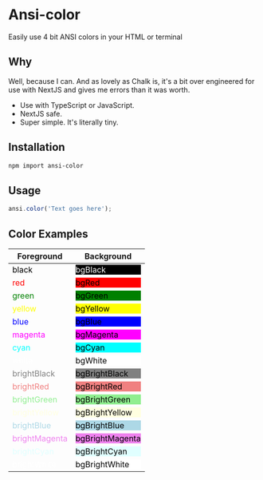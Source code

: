 # Ansi-color

Easily use 4 bit ANSI colors in your HTML or terminal

## Why

Well, because I can. And as lovely as Chalk is, it's a bit over engineered for use with NextJS and gives me errors than it was worth.

<ul>
 <li>Use with TypeScript or JavaScript.</li>
 <li>NextJS safe.</li>
 <li>Super simple. It's literally tiny.</li>
</ul>

## Installation

```sh
npm import ansi-color
```

## Usage

```javascript
ansi.color('Text goes here');
```

## Color Examples

| Foreground                                          | Background                                                               |
| --------------------------------------------------- | ------------------------------------------------------------------------ |
| <div style="color: black;">black</div>              | <div style="color: white; background: black;">bgBlack</div>              |
| <div style="color: red;">red</div>                  | <div style="color: black; background: red;">bgRed</div>                  |
| <div style="color: green;">green</div>              | <div style="color: black; background: green;">bgGreen</div>              |
| <div style="color: yellow;">yellow</div>            | <div style="color: black; background: yellow;">bgYellow</div>            |
| <div style="color: blue;">blue</div>                | <div style="color: black; background: blue;">bgBlue</div>                |
| <div style="color: magenta;">magenta</div>          | <div style="color: black; background: magenta;">bgMagenta</div>          |
| <div style="color: cyan;">cyan</div>                | <div style="color: black; background: cyan;">bgCyan</div>                |
| <div style="color: white;">white</div>              | <div style="color: black; background: white;">bgWhite</div>              |
| <div style="color: gray;">brightBlack</div>         | <div style="color: black; background: gray;">bgBrightBlack</div>         |
| <div style="color: lightcoral;">brightRed</div>     | <div style="color: black; background: lightcoral;">bgBrightRed</div>     |
| <div style="color: lightgreen;">brightGreen</div>   | <div style="color: black; background: lightgreen;">bgBrightGreen</div>   |
| <div style="color: lightyellow;">brightYellow</div> | <div style="color: black; background: lightyellow;">bgBrightYellow</div> |
| <div style="color: lightblue;">brightBlue</div>     | <div style="color: black; background: lightblue;">bgBrightBlue</div>     |
| <div style="color: violet;">brightMagenta</div>     | <div style="color: black; background: violet;">bgBrightMagenta</div>     |
| <div style="color: lightcyan;">brightCyan</div>     | <div style="color: black; background: lightcyan;">bgBrightCyan</div>     |
| <div style="color: white;">brightWhite</div>        | <div style="color: black; background: white;">bgBrightWhite</div>        |

<style>
.black {
    color: black;
}

.red {
    color: red;
}

.green {
    color: green;
}

.yellow {
    color: yellow;
}

.blue {
    color: blue;
}

.magenta {
    color: magenta;
}

.cyan {
    color: cyan;
}

.white {
    color: white;
}

.brightBlack {
    color: gray;
}

.brightRed {
    color: lightcoral;
}

.brightGreen {
    color: lightgreen;
}

.brightYellow {
    color: lightyellow;
}

.brightBlue {
    color: lightblue;
}

.brightMagenta {
    color: violet;
}

.brightCyan {
    color: lightcyan;
}

.brightWhite {
    color: white;
}

.bgBlack {
    color: white;
    background: black;
}

.bgRed {
    color: black;
    background: red;
}

.bgGreen {
    color: black;
    background: green;
}

.bgYellow {
    color: black;
    background: yellow;
}

.bgBlue {
    color: black;
    background: blue;
}

.bgMagenta {
    color: black;
    background: magenta;
}

.bgCyan {
    color: black;
    background: cyan;
}

.bgWhite {
    color: black;
    background: white;
}

.bgBrightBlack {
    color: black;
    background: gray;
}

.bgBrightRed {
    color: black;
    background: lightcoral;
}

.bgBrightGreen {
    color: black;
    background: lightgreen;
}

.bgBrightYellow {
    color: black;
    background: lightyellow;
}

.bgBrightBlue {
    color: black;
    background: lightblue;
}

.bgBrightMagenta {
    color: black;
    background: violet;
}

.bgBrightCyan {
    color: black;
    background: lightcyan;
}

.bgBrightWhite {
    color: black;
    background: white;
}
</style>
